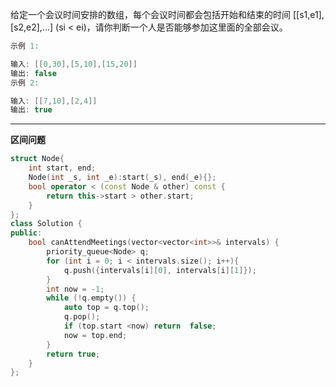 给定一个会议时间安排的数组，每个会议时间都会包括开始和结束的时间 [[s1,e1],[s2,e2],...] (si < ei)，请你判断一个人是否能够参加这里面的全部会议。

```cpp
示例 1:

输入: [[0,30],[5,10],[15,20]]
输出: false
示例 2:

输入: [[7,10],[2,4]]
输出: true
```

---

**区间问题**

```cpp
struct Node{
    int start, end;
    Node(int _s, int _e):start(_s), end(_e){};
    bool operator < (const Node & other) const {
        return this->start > other.start;
    }
};
class Solution {
public:
    bool canAttendMeetings(vector<vector<int>>& intervals) {
        priority_queue<Node> q;
        for (int i = 0; i < intervals.size(); i++){
            q.push({intervals[i][0], intervals[i][1]});
        }
        int now = -1;
        while (!q.empty()) {
            auto top = q.top();
            q.pop();
            if (top.start <now) return  false;
            now = top.end;
        }
        return true;
    }
};
```
